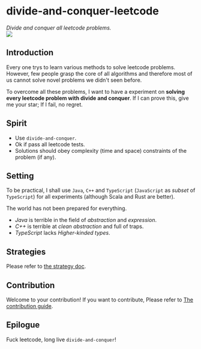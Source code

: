 # divide-and-conquer-leetcode
*Divide and conquer all leetcode problems.*  
![](https://us-central1-progress-markdown.cloudfunctions.net/progress/7)

## Introduction
Every one trys to learn various methods to solve leetcode problems.
However, few people grasp the core of all algorithms and 
therefore most of us cannot solve novel problems we didn't seen before.

To overcome all these problems, 
I want to have a experiment on **solving every leetcode problem with divide and conquer**.
If I can prove this, give me your star;
If I fail, no regret.

## Spirit
- Use `divide-and-conquer`.
- Ok if pass all leetcode tests.
- Solutions should obey complexity (time and space) constraints of the problem (if any).

## Setting
To be practical, I shall use `Java`, `C++` and `TypeScript` (`JavaScript` as *subset* of `TypeScript`) 
for all experiments (although Scala and Rust are better).

The world has not been prepared for everything.
- *Java* is terrible in the field of *abstraction* and *expression*.
- *C++* is terrible at *clean abstraction* and full of traps.
- *TypeScript* lacks *Higher-kinded types*.

## Strategies
Please refer to [the strategy doc](doc/strategy/Abstract.md).

## Contribution
Welcome to your contribution! 
If you want to contribute, Please refer to [The contribution guide](doc/leetcode/README.md).

## Epilogue
Fuck leetcode, long live `divide-and-conquer`!
